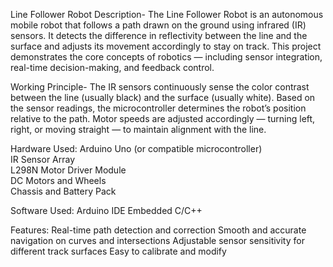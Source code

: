 Line Follower Robot
Description-
The Line Follower Robot is an autonomous mobile robot that follows a path drawn on the ground using infrared (IR) sensors. It detects the difference in reflectivity between the line and the surface and adjusts its movement accordingly to stay on track.
This project demonstrates the core concepts of robotics — including sensor integration, real-time decision-making, and feedback control.

Working Principle-
The IR sensors continuously sense the color contrast between the line (usually black) and the surface (usually white).
Based on the sensor readings, the microcontroller determines the robot’s position relative to the path.
Motor speeds are adjusted accordingly — turning left, right, or moving straight — to maintain alignment with the line.

Hardware Used:
Arduino Uno (or compatible microcontroller)<br>
IR Sensor Array<br>
L298N Motor Driver Module<br>
DC Motors and Wheels<br>
Chassis and Battery Pack<br>

Software Used:
Arduino IDE
Embedded C/C++

Features:
Real-time path detection and correction
Smooth and accurate navigation on curves and intersections
Adjustable sensor sensitivity for different track surfaces
Easy to calibrate and modify
